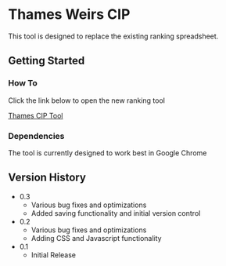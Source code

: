 # Thames Weirs CIP

This tool is designed to replace the existing ranking spreadsheet.


## Getting Started

### How To

Click the link below to open the new ranking tool

[Thames CIP Tool](https://alih001.github.io/alih001.github.io/)

### Dependencies

The tool is currently designed to work best in Google Chrome

## Version History

* 0.3
    * Various bug fixes and optimizations
    * Added saving functionality and initial version control
* 0.2
    * Various bug fixes and optimizations
    * Adding CSS and Javascript functionality
* 0.1
    * Initial Release

